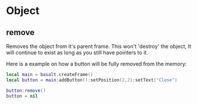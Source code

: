# Object

## remove

Removes the object from it's parent frame. This won't 'destroy' the object, It will continue to exist as long as you still have pointers to it.

Here is a example on how a button will be fully removed from the memory:

```lua
local main = basalt.createFrame()
local button = main:addButton():setPosition(2,2):setText("Close")

button:remove()
button = nil
```
